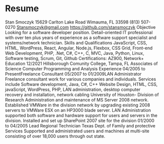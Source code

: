 # Resume
Stan Smoczyk
15629 Carlton Lake Road Wimauma, FL 33598
(813) 507-0270
Stansmoczyk@gmail.com
https://github.com/stansmoczyk
Objective
Looking for a software developer position. Detail-oriented IT professional
with over ten plus years of experience as a software support specialist and
systems/network technician.
Skills and Qualifications
JavaScript, CSS, HTML, WordPress, React, Angular, Node.js, Flexbox, CSS Grid, Front-end
Web Development, PHP, .Net, C#, C++, C, MVC, Java, Python, Linux, Software testing,
Scrum, Git, Github
Certifications: AZ900, Network+
Education
12/2021
Hillsborough Comunity College, Tampa, FL
Associates of Science Computer Programming and Analysis
Experience
04/2005 to
PresentFreelance Consultant
05/2007 to
01/2009LAN Administrator
Freelance consultant work for various companies and individuals.
Services include Software development, Java, C#, C++ Website Design,
HTML, CSS, javaScript, WordPress, PHP, LAN administration, desktop
computer recovery and installation, network cabling
University of Houston- Division of Research
Administration and maintenance of MS Server 2008 network. Established
VMWare in the division network by upgrading existing 2008 servers to
VMWare ESX on an HP3000 blade server. LAN Administration supported
both software and hardware support for users and servers in the division.
Installed and set up SharePoint 2007 site for the division
01/2000 to
04/2005
Lead Regional Technician
Texas Dept. of Family and protective Services
Supported and administrated users and machines at multi-site consisting
of over 18,000 users through out state.
